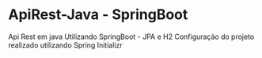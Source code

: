 # ApiRest-Java - SpringBoot
Api Rest em java Utilizando SpringBoot - JPA e H2
Configuração do projeto realizado utilizando Spring Initializr
